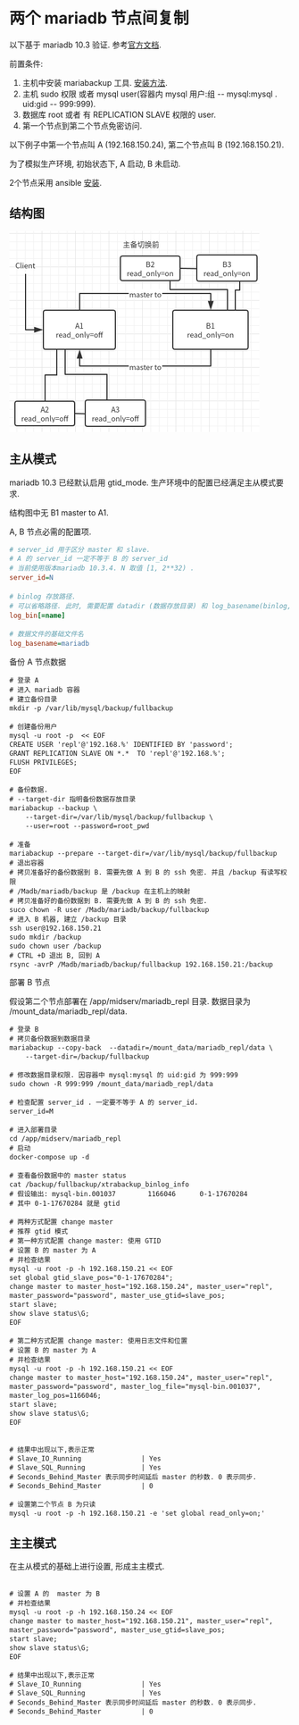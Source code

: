# 两个 mariadb 节点间复制

以下基于 mariadb 10.3 验证. 参考[官方文档](https://mariadb.com/kb/en/setting-up-a-replication-slave-with-mariabackup/).

前置条件:

1. 主机中安装 mariabackup 工具. [安装方法](../tools/installing-tools.md).
2. 主机 sudo 权限 或者 mysql user(容器内 mysql 用户:组 -- mysql:mysql . uid:gid -- 999:999).
3. 数据库 root 或者 有 REPLICATION SLAVE 权限的 user.
4. 第一个节点到第二个节点免密访问.

以下例子中第一个节点叫 A (192.168.150.24), 第二个节点叫 B (192.168.150.21).

为了模拟生产环境, 初始状态下, A 启动, B 未启动. 

2个节点采用 ansible [安装](#ansible方式). 

## 结构图

![image-20200401094517736](./结构图.png)

## 主从模式

mariadb 10.3 已经默认启用 gtid_mode. 生产环境中的配置已经满足主从模式要求.

结构图中无 B1 master to A1.

A, B 节点必需的配置项.

``` ini
# server_id 用于区分 master 和 slave. 
# A 的 server_id 一定不等于 B 的 server_id
# 当前使用版本mariadb 10.3.4. N 取值 [1, 2**32) .  
server_id=N

# binlog 存放路径. 
# 可以省略路径. 此时, 需要配置 datadir (数据存放目录) 和 log_basename(binlog, slowlog, errorlog, pid 等文件的基础文件名). 
log_bin[=name]

# 数据文件的基础文件名
log_basename=mariadb
```

备份 A 节点数据

``` shell
# 登录 A
# 进入 mariadb 容器
# 建立备份目录
mkdir -p /var/lib/mysql/backup/fullbackup

# 创建备份用户
mysql -u root -p  << EOF
CREATE USER 'repl'@'192.168.%' IDENTIFIED BY 'password';
GRANT REPLICATION SLAVE ON *.*  TO 'repl'@'192.168.%';
FLUSH PRIVILEGES;
EOF

# 备份数据.
# --target-dir 指明备份数据存放目录
mariabackup --backup \
	--target-dir=/var/lib/mysql/backup/fullbackup \
	--user=root --password=root_pwd
	
# 准备
mariabackup --prepare --target-dir=/var/lib/mysql/backup/fullbackup
# 退出容器
# 拷贝准备好的备份数据到 B. 需要先做 A 到 B 的 ssh 免密. 并且 /backup 有读写权限
# /Madb/mariadb/backup 是 /backup 在主机上的映射
# 拷贝准备好的备份数据到 B. 需要先做 A 到 B 的 ssh 免密.
suco chown -R user /Madb/mariadb/backup/fullbackup
# 进入 B 机器, 建立 /backup 目录
ssh user@192.168.150.21 
sudo mkdir /backup
sudo chown user /backup
# CTRL +D 退出 B, 回到 A
rsync -avrP /Madb/mariadb/backup/fullbackup 192.168.150.21:/backup
```

部署 B 节点

假设第二个节点部署在 /app/midserv/mariadb_repl 目录. 数据目录为 /mount_data/mariadb_repl/data.

``` shell
# 登录 B
# 拷贝备份数据到数据目录
mariabackup --copy-back  --datadir=/mount_data/mariadb_repl/data \
	--target-dir=/backup/fullbackup
	
# 修改数据目录权限. 因容器中 mysql:mysql 的 uid:gid 为 999:999
sudo chown -R 999:999 /mount_data/mariadb_repl/data

# 检查配置 server_id . 一定要不等于 A 的 server_id.
server_id=M

# 进入部署目录
cd /app/midserv/mariadb_repl
# 启动
docker-compose up -d

# 查看备份数据中的 master status
cat /backup/fullbackup/xtrabackup_binlog_info
# 假设输出: mysql-bin.001037        1166046      0-1-17670284
# 其中 0-1-17670284 就是 gtid

# 两种方式配置 change master
# 推荐 gtid 模式
# 第一种方式配置 change master: 使用 GTID
# 设置 B 的 master 为 A
# 并检查结果
mysql -u root -p -h 192.168.150.21 << EOF
set global gtid_slave_pos="0-1-17670284";
change master to master_host="192.168.150.24", master_user="repl", master_password="password", master_use_gtid=slave_pos;
start slave;
show slave status\G;
EOF

# 第二种方式配置 change master: 使用日志文件和位置
# 设置 B 的 master 为 A
# 并检查结果
mysql -u root -p -h 192.168.150.21 << EOF
change master to master_host="192.168.150.24", master_user="repl", master_password="password", master_log_file="mysql-bin.001037", master_log_pos=1166046;
start slave;
show slave status\G;
EOF


# 结果中出现以下,表示正常
# Slave_IO_Running               | Yes
# Slave_SQL_Running              | Yes
# Seconds_Behind_Master 表示同步时间延后 master 的秒数. 0 表示同步.
# Seconds_Behind_Master          | 0

# 设置第二个节点 B 为只读
mysql -u root -p -h 192.168.150.21 -e 'set global read_only=on;'
```



## 主主模式

在主从模式的基础上进行设置, 形成主主模式.

``` shell

# 设置 A 的  master 为 B
# 并检查结果
mysql -u root -p -h 192.168.150.24 << EOF
change master to master_host="192.168.150.21", master_user="repl", master_password="password", master_use_gtid=slave_pos;
start slave;
show slave status\G;
EOF

# 结果中出现以下,表示正常
# Slave_IO_Running               | Yes
# Slave_SQL_Running              | Yes
# Seconds_Behind_Master 表示同步时间延后 master 的秒数. 0 表示同步.
# Seconds_Behind_Master          | 0
```

